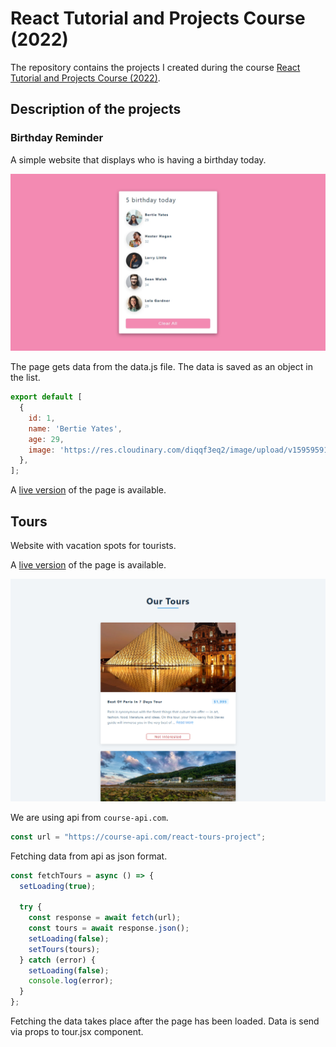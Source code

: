 #  React Tutorial and Projects Course (2022)

The repository contains the projects I created during the course [React Tutorial and Projects Course (2022)](https://www.udemy.com/course/react-tutorial-and-projects-course/learn/lecture/22580994#content).

## Description of the projects

### Birthday Reminder
A simple website that displays who is having a birthday today.

![clipboard.png](imgs/eGpp044og-clipboard.png)

The page gets data from the data.js file. The data is saved as an object in the list.

``` js
export default [
  {
    id: 1,
    name: 'Bertie Yates',
    age: 29,
    image: 'https://res.cloudinary.com/diqqf3eq2/image/upload/v1595959131/person-2_ipcjws.jpg',
  },
];
```

A [live version](https://petitoff-birthday-reminder.netlify.app/) of the page is available.

## Tours
Website with vacation spots for tourists. 

A [live version](https://petitoff-birthday-reminder.netlify.app/) of the page is available.

![clipboard.png](imgs/l9jZrof3g-clipboard.png)

We are using api from `course-api.com`.
``` js
const url = "https://course-api.com/react-tours-project";
```

Fetching data from api as json format.
``` js
const fetchTours = async () => {
  setLoading(true);

  try {
    const response = await fetch(url);
    const tours = await response.json();
    setLoading(false);
    setTours(tours);
  } catch (error) {
    setLoading(false);
    console.log(error);
  }
};
```

Fetching the data takes place after the page has been loaded. Data is send via props to tour.jsx component.

